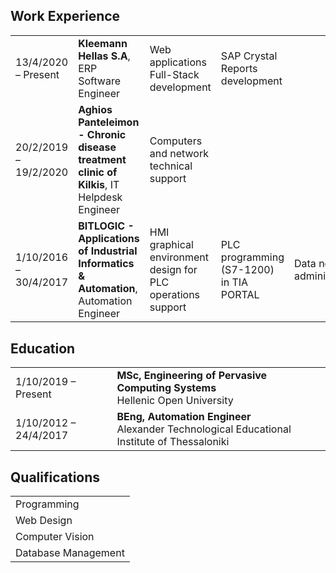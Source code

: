 <br><br>

## <i class="fa fa-feather-alt"></i> Work Experience
<table class="table table-hover">
<tr>
  <td class='col-md-3'>13/4/2020 – Present</td>
  <td><strong>Kleemann Hellas S.A</strong>, ERP Software Engineer</td>
  <td>Web applications Full-Stack development</td>
  <td>SAP Crystal Reports development</td>
</tr>
<tr>
</tr>
<tr>
  <td class='col-md-3'>20/2/2019 – 19/2/2020</td>
  <td><strong>Aghios Panteleimon - Chronic disease treatment clinic of Kilkis</strong>, IT Helpdesk Engineer</td>
  <td>Computers and network technical support</td>
</tr>
<tr>
</tr>
<tr>
  <td class='col-md-3'>1/10/2016 – 30/4/2017</td>
  <td><strong>BITLOGIC - Applications of Industrial Informatics & Automation</strong>, Automation Engineer</td>
  <td>HMI graphical environment design for PLC operations support</td>
  <td>PLC programming (S7-1200) in TIA PORTAL</td>
  <td>Data network administration</td>
</tr>
<tr>
</tr>
</table>


## <i class="fa fa-feather-alt"></i> Education

<table class="table table-hover">
  <tr>
    <td class="col-md-3">1/10/2019 – Present</td>
    <td>
        <strong>MSc, Engineering of Pervasive Computing Systems</strong>
        <br>
      Hellenic Open University
    </td>
  </tr>
  <tr>
    <td class="col-md-3">1/10/2012 – 24/4/2017</td>
    <td>
        <strong>BEng, Automation Engineer</strong>
        <br>
      Alexander Technological Educational Institute of Thessaloniki
    </td>
 </tr>
</table>


## <i class="fa fa-feather-alt"></i> Qualifications
<table class="table table-hover">
<tr>
 <td class='col-md-2'>Programming</td>
</tr>
<tr>
  <td class='col-md-2'>Web Design</td>
</tr>
<tr>
  <td class='col-md-2'>Computer Vision</td>
</tr>
 <tr>
  <td class='col-md-2'>Database Management</td>
</tr>
</table>
